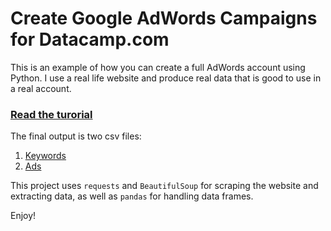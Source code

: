 # Create Google AdWords Campaigns for Datacamp.com

This is an example of how you can create a full AdWords account using Python. I use a real life website and produce real data that is good to use in a real account. 

### [Read the turorial](datacamp_sem_tutorial.ipynb)

The final output is two csv files:

1. [Keywords](keywords.csv)
2. [Ads](ads.csv)

This project uses `requests` and `BeautifulSoup` for scraping the website and extracting data, as well as `pandas` for handling data frames. 

Enjoy! 

